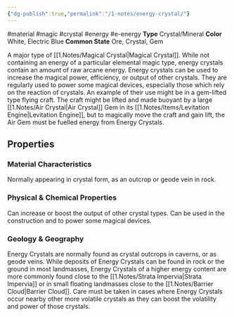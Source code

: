 ```yaml
---
{"dg-publish":true,"permalink":"/1-notes/energy-crystal/"}
---
```


#material #magic #crystal #energy #e-energy
**Type** Crystal/Mineral
**Color** White, Electric Blue
**Common State** Ore, Crystal, Gem

A major type of [[1.Notes/Magical Crystal\|Magical Crystal]]. While not containing an energy of a particular elemental magic type, energy crystals contain an amount of raw arcane energy. Energy crystals can be used to increase the magical power, efficiency,  or output of other crystals. They are regularly used to power some magical devices, especially those which rely on the reaction of crystals. 
An example of their use might be in a gem-lifted type flying craft. The craft might be lifted and made buoyant by a large [[1.Notes/Air Crystal\|Air Crystal]] Gem in its [[1.Notes/Items/Levitation Engine\|Levitation Engine]], but to magically move the craft and gain lift, the Air Gem must be fuelled energy from Energy Crystals.


## Properties

### Material Characteristics
Normally appearing in crystal form, as an outcrop or geode vein in rock. 

### Physical & Chemical Properties
Can increase or boost the output of other crystal types. Can be used in the construction and to power some magical devices.

### Geology & Geography
Energy Crystals are normally found as crystal outcrops in caverns, or as geode veins. While deposits of Energy Crystals can be found in rock or the ground in most landmasses, Energy Crystals of a higher energy content are more commonly found close to the [[1.Notes/Strata Impervia\|Strata Impervia]] or in small floating landmasses close to the [[1.Notes/Barrier Cloud\|Barrier Cloud]].
Care must be taken in cases where Energy Crystals occur nearby other more volatile crystals as they can boost the volatility and power of those crystals.
